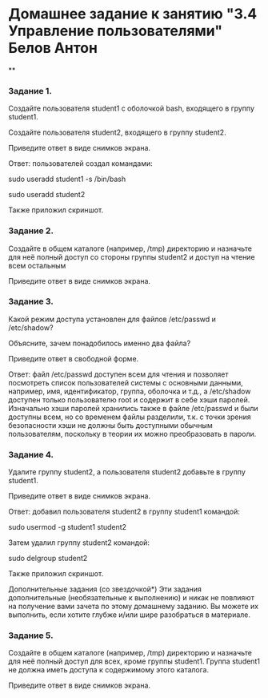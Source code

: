 # Домашнее задание к занятию "3.4 Управление пользователями" Белов Антон
**


### Задание 1.

Создайте пользователя student1 с оболочкой bash, входящего в группу student1.

Создайте пользователя student2, входящего в группу student2.

Приведите ответ в виде снимков экрана.

Ответ: пользователей создал командами:

sudo useradd student1 -s /bin/bash

sudo useradd student2

Также приложил скриншот.

### Задание 2.

Создайте в общем каталоге (например, /tmp) директорию и назначьте для неё полный доступ со стороны группы student2 и доступ на чтение всем остальным

Приведите ответ в виде снимков экрана.

### Задание 3.

Какой режим доступа установлен для файлов /etc/passwd и /etc/shadow?

Объясните, зачем понадобилось именно два файла?

Приведите ответ в свободной форме.

Ответ: файл /etc/passwd доступен всем для чтения и позволяет посмотреть список пользователей системы с основными данными, например, имя, идентификатор, группа, оболочка и т.д., а /etc/shadow доступен только пользователю root и содержит в себе хэши паролей. Изначально хэши паролей хранились также в файле /etc/passwd и были доступны всем, но со временем файлы разделили, т.к. с точки зрения безопасности хэши не должны быть доступными обычным пользователям, поскольку в теории их можно преобразовать в пароли. 

### Задание 4.

Удалите группу student2, а пользователя student2 добавьте в группу student1.

Приведите ответ в виде снимков экрана.

Ответ: добавил пользователя student2 в группу student1 командой:

sudo usermod -g student1 student2

Затем удалил группу student2 командой:

sudo delgroup student2

Также приложил скриншот.

Дополнительные задания (со звездочкой*)
Эти задания дополнительные (необязательные к выполнению) и никак не повлияют на получение вами зачета по этому домашнему заданию. Вы можете их выполнить, если хотите глубже и/или шире разобраться в материале.

### Задание 5.

Создайте в общем каталоге (например, /tmp) директорию и назначьте для неё полный доступ для всех, кроме группы student1. Группа student1 не должна иметь доступа к содержимому этого каталога.

Приведите ответ в виде снимков экрана.
